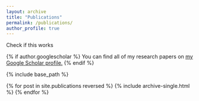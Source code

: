 ```yaml
---
layout: archive
title: "Publications"
permalink: /publications/
author_profile: true
---
```


Check if this works

{% if author.googlescholar %}
  You can find all of my research papers on <u><a href="{{author.googlescholar}}">my Google Scholar profile</a>.</u>
{% endif %}

{% include base_path %}

{% for post in site.publications reversed %}
  {% include archive-single.html %}
{% endfor %}
